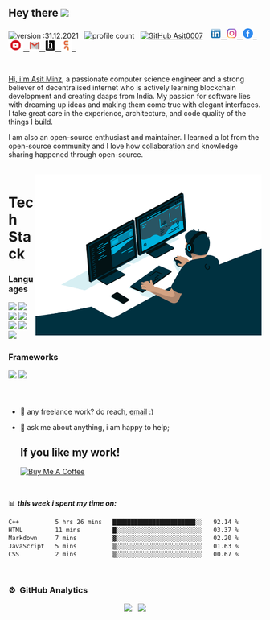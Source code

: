## Hey there <img src="https://media.giphy.com/media/hvRJCLFzcasrR4ia7z/giphy.gif" width="25px"> 
![version :31.12.2021](https://img.shields.io/badge/Version-31--12--2021-blue) &nbsp; ![profile count](https://komarev.com/ghpvc/?username=Asit0007&color=red) &nbsp; [![GitHub Asit0007](https://img.shields.io/github/followers/Asit0007?label=follow&style=social)](https://github.com/Asit0007) &nbsp;&nbsp; <a href="https://www.linkedin.com/in/asitminz/"><img height="20" src="./images/linkedin.png"> &nbsp; <a href="https://www.instagram.com/asitminz/"><img height="20" src="./images/download.png"> &nbsp; <a href="https://www.facebook.com/asit.minz.7/"><img height="20" src="./images/fb png.png"> &nbsp; <a href="https://www.youtube.com/channel/UCYF2HM8RAeTsdHdKJjH2FXQ?sub_confirmation=1"><img height="21" src="./images/youtube.png"> &nbsp; <a href="mailto:asitminz007@gmail.com"><img height="20" src="./images/Gmail-Logo.png"> &nbsp; <a href="https://www.hackerearth.com/@asitminz0"><img height="20" src="./images/hackerearth.jpeg"> &nbsp; <a href="https://www.codingninjas.com/codestudio/profile/ca349519-04ca-4c61-95f4-94f46de8f928"><img height="20" src="./images/cn.jpeg"> &nbsp;


<br/>

Hi, i'm [Asit Minz](#), a passionate computer science engineer and a strong believer of decentralised internet who is actively learning blockchain development and creating daaps from India. My passion for software lies with dreaming up ideas and making them come true with elegant interfaces. I take great care in the experience, architecture, and code quality of the things I build.

I am also an open-source enthusiast and maintainer. I learned a lot from the open-source community and I love how collaboration and knowledge sharing happened through open-source.

<br/>

<img align="right" alt="GIF" src="./images/code.gif" width="450" height="320" />

# Tech Stack

### Languages
<img src="https://img.shields.io/badge/HTML5-E34F26?style=for-the-badge&logo=html5&logoColor=white"> <img  src="https://img.shields.io/badge/CSS3-1572B6?style=for-the-badge&logo=css3&logoColor=white"> <img src="https://img.shields.io/badge/Java-e11e21?style=for-the-badge&logo=java&logoColor=white"> <img src="https://img.shields.io/badge/Python-3776AB?style=for-the-badge&logo=python&logoColor=white"> <img  src="https://img.shields.io/badge/JavaScript-F7DF1E?style=for-the-badge&logo=javascript&logoColor=black"> <img src="https://img.shields.io/badge/C%2B%2B-00599C?style=for-the-badge&logo=C%2B%2B&logoColor=white"> <img src="https://img.shields.io/badge/MySQL-00000F?style=for-the-badge&logo=mysql&logoColor=white">  

### Frameworks
<img src="https://img.shields.io/badge/Visual%20Studio%20Code-007ACC?style=for-the-badge&logo=Visual%20Studio%20Code&logoColor=white"> <img src="https://img.shields.io/badge/Bootstrap-563D7C?style=for-the-badge&logo=bootstrap&logoColor=white"> 

<br/>

###

- 💼 any freelance work? do reach, [email](mailto:asitminz007@gmail.com) :)
- 💬 ask me about anything, i am happy to help;
  
  ## If you like my work!
  
  <a href="https://www.buymeacoffee.com/Asit" target="_blank"><img src="https://cdn.buymeacoffee.com/buttons/default-orange.png" alt="Buy Me A Coffee" height="41" width="174"></a>

<br/>

📊 ***this week i spent my time on:***
<!--START_SECTION:waka-->
```text
C++          5 hrs 26 mins   ███████████████████████░░   92.14 % 
HTML         11 mins         █░░░░░░░░░░░░░░░░░░░░░░░░   03.37 % 
Markdown     7 mins          ▓░░░░░░░░░░░░░░░░░░░░░░░░   02.20 % 
JavaScript   5 mins          ▒░░░░░░░░░░░░░░░░░░░░░░░░   01.63 % 
CSS          2 mins          ▒░░░░░░░░░░░░░░░░░░░░░░░░   00.67 % 
```
<!--END_SECTION:waka-->

<br/>
  
### ⚙️ &nbsp;GitHub Analytics
<link rel="stylesheet" type="text/css" href="/styles.css" />
<p class="selector" align="center">
<ahref="https://github.com/Asit0007">
  <img height="190em" class="first_image" src="https://github-readme-stats-eight-theta.vercel.app/api?username=Asit0007&show_icons=true&theme=algolia"/> &nbsp; <img height="160em" class="second_image" src="https://github-readme-stats-eight-theta.vercel.app/api/top-langs/?username=Asit0007&layout=compact&langs_count=10&theme=algolia"/>
</a>
</p>
  
<br/>




<!---
Asit0007/Asit0007 is a ✨ special ✨ repository because its `README.md` (this file) appears on your GitHub profile.
You can click the Preview link to take a look at your changes.
--->
